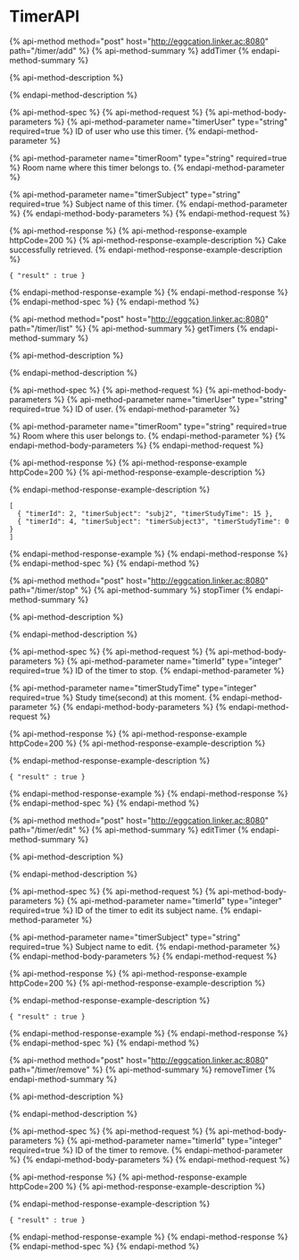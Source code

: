 # TimerAPI

{% api-method method="post" host="http://eggcation.linker.ac:8080" path="/timer/add" %}
{% api-method-summary %}
addTimer
{% endapi-method-summary %}

{% api-method-description %}

{% endapi-method-description %}

{% api-method-spec %}
{% api-method-request %}
{% api-method-body-parameters %}
{% api-method-parameter name="timerUser" type="string" required=true %}
ID of user who use this timer.
{% endapi-method-parameter %}

{% api-method-parameter name="timerRoom" type="string" required=true %}
Room name where this timer belongs to.
{% endapi-method-parameter %}

{% api-method-parameter name="timerSubject" type="string" required=true %}
Subject name of this timer.
{% endapi-method-parameter %}
{% endapi-method-body-parameters %}
{% endapi-method-request %}

{% api-method-response %}
{% api-method-response-example httpCode=200 %}
{% api-method-response-example-description %}
Cake successfully retrieved.
{% endapi-method-response-example-description %}

```text
{ "result" : true }
```
{% endapi-method-response-example %}
{% endapi-method-response %}
{% endapi-method-spec %}
{% endapi-method %}

{% api-method method="post" host="http://eggcation.linker.ac:8080" path="/timer/list" %}
{% api-method-summary %}
getTimers
{% endapi-method-summary %}

{% api-method-description %}

{% endapi-method-description %}

{% api-method-spec %}
{% api-method-request %}
{% api-method-body-parameters %}
{% api-method-parameter name="timerUser" type="string" required=true %}
ID of user.
{% endapi-method-parameter %}

{% api-method-parameter name="timerRoom" type="string" required=true %}
Room where this user belongs to.
{% endapi-method-parameter %}
{% endapi-method-body-parameters %}
{% endapi-method-request %}

{% api-method-response %}
{% api-method-response-example httpCode=200 %}
{% api-method-response-example-description %}

{% endapi-method-response-example-description %}

```text
[
  { "timerId": 2, "timerSubject": "subj2", "timerStudyTime": 15 },
  { "timerId": 4, "timerSubject": "timerSubject3", "timerStudyTime": 0 }
]
```
{% endapi-method-response-example %}
{% endapi-method-response %}
{% endapi-method-spec %}
{% endapi-method %}

{% api-method method="post" host="http://eggcation.linker.ac:8080" path="/timer/stop" %}
{% api-method-summary %}
stopTimer
{% endapi-method-summary %}

{% api-method-description %}

{% endapi-method-description %}

{% api-method-spec %}
{% api-method-request %}
{% api-method-body-parameters %}
{% api-method-parameter name="timerId" type="integer" required=true %}
ID of the timer to stop.
{% endapi-method-parameter %}

{% api-method-parameter name="timerStudyTime" type="integer" required=true %}
Study time\(second\) at this moment.
{% endapi-method-parameter %}
{% endapi-method-body-parameters %}
{% endapi-method-request %}

{% api-method-response %}
{% api-method-response-example httpCode=200 %}
{% api-method-response-example-description %}

{% endapi-method-response-example-description %}

```text
{ "result" : true }
```
{% endapi-method-response-example %}
{% endapi-method-response %}
{% endapi-method-spec %}
{% endapi-method %}

{% api-method method="post" host="http://eggcation.linker.ac:8080" path="/timer/edit" %}
{% api-method-summary %}
editTimer
{% endapi-method-summary %}

{% api-method-description %}

{% endapi-method-description %}

{% api-method-spec %}
{% api-method-request %}
{% api-method-body-parameters %}
{% api-method-parameter name="timerId" type="integer" required=true %}
ID of the timer to edit its subject name.
{% endapi-method-parameter %}

{% api-method-parameter name="timerSubject" type="string" required=true %}
Subject name to edit.
{% endapi-method-parameter %}
{% endapi-method-body-parameters %}
{% endapi-method-request %}

{% api-method-response %}
{% api-method-response-example httpCode=200 %}
{% api-method-response-example-description %}

{% endapi-method-response-example-description %}

```text
{ "result" : true }
```
{% endapi-method-response-example %}
{% endapi-method-response %}
{% endapi-method-spec %}
{% endapi-method %}

{% api-method method="post" host="http://eggcation.linker.ac:8080" path="/timer/remove" %}
{% api-method-summary %}
removeTimer
{% endapi-method-summary %}

{% api-method-description %}

{% endapi-method-description %}

{% api-method-spec %}
{% api-method-request %}
{% api-method-body-parameters %}
{% api-method-parameter name="timerId" type="integer" required=true %}
ID of the timer to remove.
{% endapi-method-parameter %}
{% endapi-method-body-parameters %}
{% endapi-method-request %}

{% api-method-response %}
{% api-method-response-example httpCode=200 %}
{% api-method-response-example-description %}

{% endapi-method-response-example-description %}

```text
{ "result" : true }
```
{% endapi-method-response-example %}
{% endapi-method-response %}
{% endapi-method-spec %}
{% endapi-method %}

